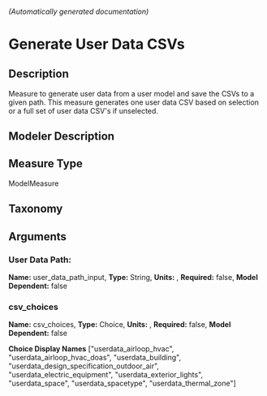 

###### (Automatically generated documentation)

# Generate User Data CSVs

## Description
Measure to generate user data from a user model and save the CSVs to a given path. This measure generates one user data CSV based on selection or a full set of user data CSV's if unselected.

## Modeler Description


## Measure Type
ModelMeasure

## Taxonomy


## Arguments


### User Data Path:

**Name:** user_data_path_input,
**Type:** String,
**Units:** ,
**Required:** false,
**Model Dependent:** false


### csv_choices

**Name:** csv_choices,
**Type:** Choice,
**Units:** ,
**Required:** false,
**Model Dependent:** false

**Choice Display Names** ["userdata_airloop_hvac", "userdata_airloop_hvac_doas", "userdata_building", "userdata_design_specification_outdoor_air", "userdata_electric_equipment", "userdata_exterior_lights", "userdata_space", "userdata_spacetype", "userdata_thermal_zone"]






